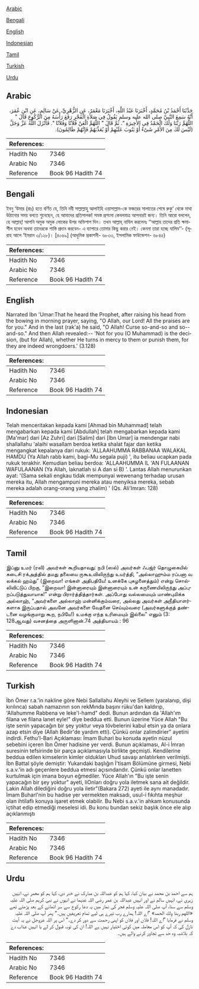 [Arabic](#arabic)

[Bengali](#bengali)

[English](#english)

[Indonesian](#indonesian)

[Tamil](#tamil)

[Turkish](#turkish)

[Urdu](#urdu)

## Arabic


<div dir="rtl" lang="ar" style={{fontSize:'larger',backgroundColor:'#f8f9fa',padding:20}}>
حَدَّثَنَا أَحْمَدُ بْنُ مُحَمَّدٍ، أَخْبَرَنَا عَبْدُ اللَّهِ، أَخْبَرَنَا مَعْمَرٌ، عَنِ الزُّهْرِيِّ، عَنْ سَالِمٍ، عَنِ ابْنِ عُمَرَ، أَنَّهُ سَمِعَ النَّبِيَّ صلى الله عليه وسلم يَقُولُ فِي صَلاَةِ الْفَجْرِ رَفَعَ رَأْسَهُ مِنَ الرُّكُوعِ قَالَ ‏"‏ اللَّهُمَّ رَبَّنَا وَلَكَ الْحَمْدُ فِي الأَخِيرَةِ ‏"‏‏.‏ ثُمَّ قَالَ ‏"‏ اللَّهُمَّ الْعَنْ فُلاَنًا وَفُلاَنًا ‏"‏‏.‏ فَأَنْزَلَ اللَّهُ عَزَّ وَجَلَّ ‏(‏لَيْسَ لَكَ مِنَ الأَمْرِ شَىْءٌ أَوْ يَتُوبَ عَلَيْهِمْ أَوْ يُعَذِّبَهُمْ فَإِنَّهُمْ ظَالِمُونَ‏)‏‏.‏
</div>
<div style={{backgroundColor:'#f8f9fa',padding:20, marginBottom: 10}}><table> <thead> <tr> <th>References:</th> <th></th> </tr> </thead> <tbody><tr><td>Hadith No</td><td>7346</td></tr><tr><td>Arabic No</td><td>7346</td></tr><tr><td>Reference</td><td>Book 96 Hadith 74</td></tr></tbody></table></div>

## Bengali


<div dir="ltr" lang="bn" style={{fontSize:'larger',backgroundColor:'#f8f9fa',padding:20}}>
ইবনু ‘উমার (রাঃ) হতে বর্ণিত যে, তিনি নবী সাল্লাল্লাহু আলাইহি ওয়াসাল্লাম-কে ফজরের সালাতের শেষে রুকু‘ থেকে মাথা উঠানোর সময় বলতে শুনেছেন, হে আমাদের প্রতিপালক! সমস্ত প্রশংসা কেবলমাত্র আপনারই জন্য। তিনি আরো বললেন, হে আল্লাহ্! আপনি অমুক অমুক লোকের উপর অভিশাপ দিন। তখন আল্লাহ্ নাযিল করলেনঃ ‘‘আল্লাহ তাদের প্রতি ক্ষমাশীল হবেন অথবা তাদেরকে শাস্তি প্রদান করবেন- এ ব্যাপারে তোমার কিছু করার নেই। কেননা তারা হচ্ছে যালিম’’- (সূরাহ আলে ‘ইমরান ৩/১২৮)। [৪০৬৯] (আধুনিক প্রকাশনী- ৬৮৩৩, ইসলামিক ফাউন্ডেশন- ৬৮৪৫)
</div>
<div style={{backgroundColor:'#f8f9fa',padding:20, marginBottom: 10}}><table> <thead> <tr> <th>References:</th> <th></th> </tr> </thead> <tbody><tr><td>Hadith No</td><td>7346</td></tr><tr><td>Arabic No</td><td>7346</td></tr><tr><td>Reference</td><td>Book 96 Hadith 74</td></tr></tbody></table></div>

## English


<div dir="ltr" lang="en" style={{fontSize:'larger',backgroundColor:'#f8f9fa',padding:20}}>
Narrated Ibn 'Umar:That he heard the Prophet, after raising his head from the bowing in morning prayer, saying, "O Allah, our Lord! All the praises are for you." And in the last (rak'a) he said, "O Allah! Curse so-and-so and so--and-so." And then Allah revealed:-- 'Not for you (O Muhammad) is the decision, (but for Allah), whether He turns in mercy to them or punish them, for they are indeed wrongdoers.' (3.128)
</div>
<div style={{backgroundColor:'#f8f9fa',padding:20, marginBottom: 10}}><table> <thead> <tr> <th>References:</th> <th></th> </tr> </thead> <tbody><tr><td>Hadith No</td><td>7346</td></tr><tr><td>Arabic No</td><td>7346</td></tr><tr><td>Reference</td><td>Book 96 Hadith 74</td></tr></tbody></table></div>

## Indonesian


<div dir="ltr" lang="id" style={{fontSize:'larger',backgroundColor:'#f8f9fa',padding:20}}>
Telah menceritakan kepada kami [Ahmad bin Muhammad] telah mengabarkan kepada kami [Abdullah] telah mengabarkan kepada kami [Ma'mar] dari [Az Zuhri] dari [Salim] dari [Ibn Umar] ia mendengar nabi shallallahu 'alaihi wasallam berdoa ketika shalat fajar dan ketika mengangkat kepalanya dari rukuk: 'ALLAAHUMMA RABBANAA WALAKAL HAMDU (Ya Allah rabb kami, bagi-Mu segala puji) ', itu beliau ucapkan pada rukuk terakhir. Kemudian beliau berdoa: 'ALLAAHUMMA IL 'AN FULAANAN WAFULAANAN (Ya Allah, laknatlah si A dan si B) '. Lantas Allah menurunkan ayat: '(Sama sekali engkau tidak mempunyai wewenang terhadap urusan mereka itu, Allah mengampuni mereka atau menyiksa mereka, sebab mereka adalah orang-orang yang zhalim) ' (Qs. Ali'Imran: 128)
</div>
<div style={{backgroundColor:'#f8f9fa',padding:20, marginBottom: 10}}><table> <thead> <tr> <th>References:</th> <th></th> </tr> </thead> <tbody><tr><td>Hadith No</td><td>7346</td></tr><tr><td>Arabic No</td><td>7346</td></tr><tr><td>Reference</td><td>Book 96 Hadith 74</td></tr></tbody></table></div>

## Tamil


<div dir="ltr" lang="ta" style={{fontSize:'larger',backgroundColor:'#f8f9fa',padding:20}}>
இப்னு உமர் (ரலி) அவர்கள் கூறியதாவது: நபி (ஸல்) அவர்கள் ஃபஜ்ர் தொழுகையில் கடைசி ரக்அத்தில் தமது தலையை ருகூஉவிலிருந்து உயர்த்தி, “அல்லாஹும்ம ரப்பனா வ லக்கல் ஹம்து” (இறைவா! எங்கள் அதிபதியே! உனக்கே புகழனைத்தும்) என்று சொல்லிவிட்டுப் பிறகு, “இறைவா! இன்னாரையும் இன்னாரையும் உன் கருணையிலிருந்து அப்புறப்படுத்துவாயாக!” என்று பிரார்த்தித்தார்கள். அப்போது வல்லமையும் மாண்புமிக்க அல்லாஹ், “அவர்களை அல்லாஹ் மன்னிக்கும்வரை, அல்லது அவர்கள் அநீதியாளர்களாக இருப்பதால் அவனே அவர்களை வேதனை செய்யும்வரை (அவர்களுக்குத் தண்டனை வழங்குமாறு கூற, நபியே!) உமக்கு எந்த உரிமையும் இல்லை” எனும் (3: 128ஆவது) வசனத்தை அருளினான்.74 அத்தியாயம் : 96
</div>
<div style={{backgroundColor:'#f8f9fa',padding:20, marginBottom: 10}}><table> <thead> <tr> <th>References:</th> <th></th> </tr> </thead> <tbody><tr><td>Hadith No</td><td>7346</td></tr><tr><td>Arabic No</td><td>7346</td></tr><tr><td>Reference</td><td>Book 96 Hadith 74</td></tr></tbody></table></div>

## Turkish


<div dir="ltr" lang="tr" style={{fontSize:'larger',backgroundColor:'#f8f9fa',padding:20}}>
İbn Ömer r.a.'in nakline göre Nebi Sallallahu Aleyhi ve Sellem (yaralanıp, dişi kırılınca) sabah namazının son rekMında başını rüku'dan kaldırıp, 'Allahumme Rabbena ve leke'l-hamd" dedi. Bunun ardından da 'Allah'ım filana ve filana lanet eyle!" diye beddua etti. Bunun üzerine Yüce Allah "Bu işte senin yapacağın bir şey yoktur veya tövbelerini kabul etsin ya da onlara azap etsin diye (Allah Bedir'de yardım etti). Çünkü onlar zalimdirier" ayetini indirdi. Fethu'l-Bari Açıklaması: İmam Buhari bu konuda ayetin nüzul sebebini içeren İbn Ömer hadisine yer verdi. Bunun açıklaması, Al-i İmran suresinin tefsirinde bir parça açıklamasıyla birlikte geçmişti. Kendilerine beddua edilen kimselerin kimler oldukları Uhud savaşı anlatılırken verilmişti. İbn Battal şöyle demiştir: Yukarıdaki başlığın İ'tisam Bölümüne girmesi, Nebi s.a.v.'in adı geçenlere beddua etmesi açısındandır. Çünkü onlar lanetten kurtulmak için imana boyun eğmediler. Yüce Allah'ın "Bu işte senin yapacağın bir şey yoktur" ayeti, liOnları doğru yola iletmek sana ait değildir. Lakin Allah dilediğini doğru yola iletir"(Bakara 272) ayeti ile aynı manadadır. İmam Buharl'nin bu hadise yer vermekten maksadı, usul-i fıkıhta meşhur olan ihtilaflı konuya işaret etmek olabilir. Bu Nebi s.a.v.'in ahkam konusunda içtihat edip etmediği meselesi idi. Bu konu bundan sekiz başlık önce ele alıp açıklanmıştı
</div>
<div style={{backgroundColor:'#f8f9fa',padding:20, marginBottom: 10}}><table> <thead> <tr> <th>References:</th> <th></th> </tr> </thead> <tbody><tr><td>Hadith No</td><td>7346</td></tr><tr><td>Arabic No</td><td>7346</td></tr><tr><td>Reference</td><td>Book 96 Hadith 74</td></tr></tbody></table></div>

## Urdu


<div dir="rtl" lang="ur" style={{fontSize:'larger',backgroundColor:'#f8f9fa',padding:20}}>
ہم سے احمد بن محمد نے بیان کیا، کہا ہم کو عبداللہ بن مبارک نے خبر دی، کہا ہم کو معمر نے، انہیں زہری نے، انہیں سالم نے اور انہیں عبداللہ بن عمر رضی اللہ عنہما نے انہوں نے نبی کریم صلی اللہ علیہ وسلم سے سنا، آپ صلی اللہ علیہ وسلم فجر کی نماز میں یہ دعا رکوع سے سر اٹھانے کے بعد پڑھتے تھے «اللهم ربنا ولك الحمد» ”اے اللہ! ہمارے رب تیرے ہی لیے تمام تعریفیں ہیں۔“ پھر آپ صلی اللہ علیہ وسلم نے فرمایا ”اے اللہ! فلاں اور فلاں کو اپنی رحمت سے دور کر دے۔“ اس پر اللہ عزوجل نے یہ آیت نازل کی کہ آپ کو اس معاملہ میں کوئی اختیار نہیں ہے اللہ! ان کی توبہ قبول کر لے یا انہیں عذاب دے کہ بلاشبہ وہ حد سے تجاوز کرنے والے ہیں۔
</div>
<div style={{backgroundColor:'#f8f9fa',padding:20, marginBottom: 10}}><table> <thead> <tr> <th>References:</th> <th></th> </tr> </thead> <tbody><tr><td>Hadith No</td><td>7346</td></tr><tr><td>Arabic No</td><td>7346</td></tr><tr><td>Reference</td><td>Book 96 Hadith 74</td></tr></tbody></table></div>